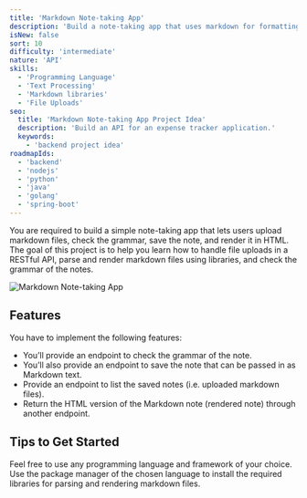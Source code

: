 ```yaml
---
title: 'Markdown Note-taking App'
description: 'Build a note-taking app that uses markdown for formatting.'
isNew: false
sort: 10
difficulty: 'intermediate'
nature: 'API'
skills:
  - 'Programming Language'
  - 'Text Processing'
  - 'Markdown libraries'
  - 'File Uploads'
seo:
  title: 'Markdown Note-taking App Project Idea'
  description: 'Build an API for an expense tracker application.'
  keywords:
    - 'backend project idea'
roadmapIds:
  - 'backend'
  - 'nodejs'
  - 'python'
  - 'java'
  - 'golang'
  - 'spring-boot'
---
```


You are required to build a simple note-taking app that lets users upload markdown files, check the grammar, save the note, and render it in HTML. The goal of this project is to help you learn how to handle file uploads in a RESTful API, parse and render markdown files using libraries, and check the grammar of the notes.

![Markdown Note-taking App](https://assets.roadmap.sh/guest/markdown-note-taking-app-tymi3.png)

## Features

You have to implement the following features:

- You’ll provide an endpoint to check the grammar of the note.
- You’ll also provide an endpoint to save the note that can be passed in as Markdown text.
- Provide an endpoint to list the saved notes (i.e. uploaded markdown files).
- Return the HTML version of the Markdown note (rendered note) through another endpoint.

## Tips to Get Started

Feel free to use any programming language and framework of your choice. Use the package manager of the chosen language to install the required libraries for parsing and rendering markdown files.
